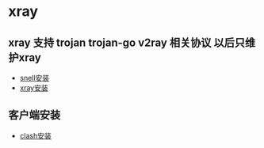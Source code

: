 # xray
## xray 支持  trojan trojan-go v2ray 相关协议 以后只维护xray
* [snell安装](./snell/README.md)
* [xray安装](./xray/README.md)
## 客户端安装
* [clash安装](./clash/README.md)
